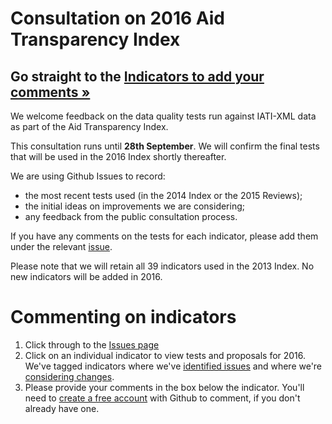 Consultation on 2016 Aid Transparency Index
===========================================

Go straight to the [Indicators to add your comments &raquo;](https://github.com/pwyf/2016-index-data-quality-tests/issues)
------------------------------------------------------------------------------------------------

We welcome feedback on the data quality tests run against IATI-XML data as part of the Aid Transparency Index.

This consultation runs until **28th September**. We will confirm the final tests that will be used in the 2016 Index shortly thereafter.

We are using Github Issues to record:
* the most recent tests used (in the 2014 Index or the 2015 Reviews);
* the initial ideas on improvements we are considering;
* any feedback from the public consultation process.

If you have any comments on the tests for each indicator, please add them under the relevant [issue](https://github.com/pwyf/2016-index-data-quality-tests/issues).

Please note that we will retain all 39 indicators used in the 2013 Index. No new indicators will be added in 2016.

Commenting on indicators
========================
1. Click through to the [Issues page](https://github.com/pwyf/2016-index-data-quality-tests/issues)
2. Click on an individual indicator to view tests and proposals for 2016. We've tagged indicators where we've [identified issues](https://github.com/pwyf/2016-index-data-quality-tests/issues?labels=Issues+identified&page=1&state=open) and where we're [considering changes](https://github.com/pwyf/2016-index-data-quality-tests/issues?labels=Considering+changes&page=1&state=open).
3. Please provide your comments in the box below the indicator. You'll need to [create a free account](https://github.com/) with Github to comment, if you don't already have one.
